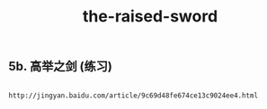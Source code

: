 ﻿---
layout: default
title: the-raised-sword
---
## 5b. 高举之剑 (练习)
```

http://jingyan.baidu.com/article/9c69d48fe674ce13c9024ee4.html

```
